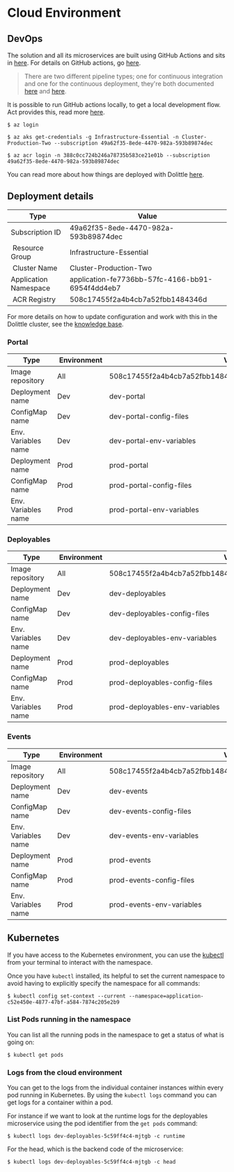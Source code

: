 # Cloud Environment

## DevOps

The solution and all its microservices are built using GitHub Actions and sits in [here](../.github/workflows).
For details on GitHub actions, go [here](https://github.com/features/actions).

> There are two different pipeline types; one for continuous integration and one for the continuous deployment, they're
> both documented [here](./continuous-integration.md) and [here](./continuous-deployment.md).

It is possible to run GitHub actions locally, to get a local development flow. Act provides this, read more [here](https://github.com/nektos/act).

```shell
$ az login

$ az aks get-credentials -g Infrastructure-Essential -n Cluster-Production-Two --subscription 49a62f35-8ede-4470-982a-593b89874dec

$ az acr login -n 388c0cc724b246a78735b583ce21e01b --subscription 49a62f35-8ede-4470-982a-593b89874dec
```

You can read more about how things are deployed with Dolittle [here](https://dolittle.freshdesk.com/support/solutions/articles/48000983717-how-to-deploy-an-application-in-the-dolittle-paas).

## Deployment details

| Type | Value |
| ---- | ----- |
| Subscription ID | 49a62f35-8ede-4470-982a-593b89874dec |
| Resource Group | Infrastructure-Essential |
| Cluster Name | Cluster-Production-Two |
| Application Namespace | application-fe7736bb-57fc-4166-bb91-6954f4dd4eb7 |
| ACR Registry | 508c17455f2a4b4cb7a52fbb1484346d |

For more details on how to update configuration and work with this in the Dolittle cluster, see the [knowledge base](https://dolittle.freshdesk.com/support/home).

### Portal

| Type | Environment | Value |
| ---- | ----------- | ----- |
| Image repository | All | 508c17455f2a4b4cb7a52fbb1484346d.azurecr.io/dolittle/studio/harvest |
| Deployment name  | Dev | dev-portal |
| ConfigMap name   | Dev | dev-portal-config-files |
| Env. Variables name | Dev | dev-portal-env-variables |
| Deployment name  | Prod | prod-portal |
| ConfigMap name   | Prod | prod-portal-config-files |
| Env. Variables name | Prod | prod-portal-env-variables |

### Deployables

| Type | Environment | Value |
| ---- | ----------- | ----- |
| Image repository | All | 508c17455f2a4b4cb7a52fbb1484346d.azurecr.io/dolittle/studio/harvest |
| Deployment name  | Dev | dev-deployables |
| ConfigMap name   | Dev | dev-deployables-config-files |
| Env. Variables name | Dev | dev-deployables-env-variables |
| Deployment name  | Prod | prod-deployables |
| ConfigMap name   | Prod | prod-deployables-config-files |
| Env. Variables name | Prod | prod-deployables-env-variables |

### Events

| Type | Environment | Value |
| ---- | ----------- | ----- |
| Image repository | All | 508c17455f2a4b4cb7a52fbb1484346d.azurecr.io/dolittle/studio/harvest |
| Deployment name  | Dev | dev-events |
| ConfigMap name   | Dev | dev-events-config-files |
| Env. Variables name | Dev | dev-events-env-variables |
| Deployment name  | Prod | prod-events |
| ConfigMap name   | Prod | prod-events-config-files |
| Env. Variables name | Prod | prod-events-env-variables |

## Kubernetes

If you have access to the Kubernetes environment, you can use the [kubectl](https://kubernetes.io/docs/tasks/tools/install-kubectl/)
from your terminal to interact with the namespace.

Once you have `kubectl` installed, its helpful to set the current namespace to avoid having to explicitly specify the namespace
for all commands:

```shell
$ kubectl config set-context --current --namespace=application-c52e450e-4877-47bf-a584-7874c205e2b9
```

### List Pods running in the namespace

You can list all the running pods in the namespace to get a status of what is going on:

```shell
$ kubectl get pods
```

### Logs from the cloud environment

You can get to the logs from the individual container instances within every pod running in Kubernetes.
By using the `kubectl logs` command you can get logs for a container within a pod.

For instance if we want to look at the runtime logs for the deployables microservice using the pod identifier from the `get pods` command:

```shell
$ kubectl logs dev-deployables-5c59ff4c4-mjtgb -c runtime
```

For the head, which is the backend code of the microservice:

```shell
$ kubectl logs dev-deployables-5c59ff4c4-mjtgb -c head
```
